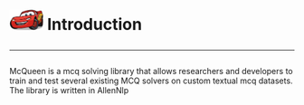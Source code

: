 # <img src="mcqueen.jpg" width="60"> Introduction <hr>
McQueen is a mcq solving library that allows researchers and developers to train and test several existing MCQ solvers on custom textual mcq datasets. The library is written in <url href="https://github.com/allenai/allennlp">AllenNlp</url> 

